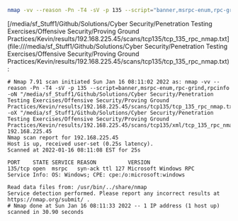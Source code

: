 ```bash
nmap -vv --reason -Pn -T4 -sV -p 135 --script="banner,msrpc-enum,rpc-grind,rpcinfo" -oN "/media/sf_Stuff1/Github/Solutions/Cyber Security/Penetration Testing Exercises/Offensive Security/Proving Ground Practices/Kevin/results/192.168.225.45/scans/tcp135/tcp_135_rpc_nmap.txt" -oX "/media/sf_Stuff1/Github/Solutions/Cyber Security/Penetration Testing Exercises/Offensive Security/Proving Ground Practices/Kevin/results/192.168.225.45/scans/tcp135/xml/tcp_135_rpc_nmap.xml" 192.168.225.45
```

[/media/sf_Stuff1/Github/Solutions/Cyber Security/Penetration Testing Exercises/Offensive Security/Proving Ground Practices/Kevin/results/192.168.225.45/scans/tcp135/tcp_135_rpc_nmap.txt](file:///media/sf_Stuff1/Github/Solutions/Cyber Security/Penetration Testing Exercises/Offensive Security/Proving Ground Practices/Kevin/results/192.168.225.45/scans/tcp135/tcp_135_rpc_nmap.txt):

```
# Nmap 7.91 scan initiated Sun Jan 16 08:11:02 2022 as: nmap -vv --reason -Pn -T4 -sV -p 135 --script=banner,msrpc-enum,rpc-grind,rpcinfo -oN "/media/sf_Stuff1/Github/Solutions/Cyber Security/Penetration Testing Exercises/Offensive Security/Proving Ground Practices/Kevin/results/192.168.225.45/scans/tcp135/tcp_135_rpc_nmap.txt" -oX "/media/sf_Stuff1/Github/Solutions/Cyber Security/Penetration Testing Exercises/Offensive Security/Proving Ground Practices/Kevin/results/192.168.225.45/scans/tcp135/xml/tcp_135_rpc_nmap.xml" 192.168.225.45
Nmap scan report for 192.168.225.45
Host is up, received user-set (0.25s latency).
Scanned at 2022-01-16 08:11:08 EST for 25s

PORT    STATE SERVICE REASON          VERSION
135/tcp open  msrpc   syn-ack ttl 127 Microsoft Windows RPC
Service Info: OS: Windows; CPE: cpe:/o:microsoft:windows

Read data files from: /usr/bin/../share/nmap
Service detection performed. Please report any incorrect results at https://nmap.org/submit/ .
# Nmap done at Sun Jan 16 08:11:33 2022 -- 1 IP address (1 host up) scanned in 30.90 seconds

```
